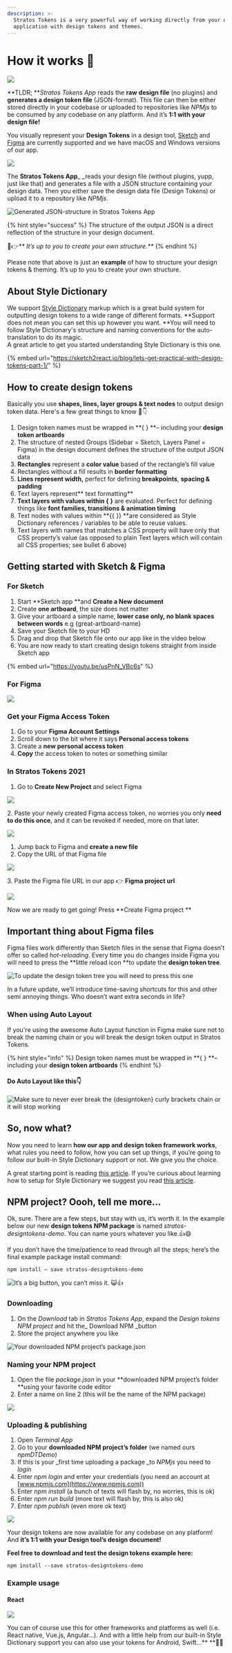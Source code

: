```yaml
---
description: >-
  Stratos Tokens is a very powerful way of working directly from your design
  application with design tokens and themes.
---
```


# How it works 🧰

![](../../.gitbook/assets/tokens2021workflow.png)

**TLDR; **_Stratos Tokens App_ reads the **raw design file** (no plugins) and **generates a design token file** (JSON-format). This file can then be either stored directly in your codebase or uploaded to repositories like _NPMjs_ to be consumed by any codebase on any platform. And it’s **1:1 with your design file!**

You visually represent your **Design Tokens** in a design tool, [Sketch](https://www.sketch.com) and [Figma](https://www.figma.com) are currently supported and we have macOS and Windows versions of our app.

![](../../.gitbook/assets/tokens-2021-sketch.png)

The **Stratos Tokens App**_ _reads your design file (without plugins, yupp, just like that) and generates a file with a JSON structure containing your design data. Then you either save the design data file (Design Tokens) or upload it to a repository like _NPMjs_.

![Generated JSON-structure in Stratos Tokens App](../../.gitbook/assets/ska-rmklipp-2020-04-28-09.30.24.png)

{% hint style="success" %}
The structure of the output JSON is a direct reflection of the structure in your design document.

🤖👉_** It’s up to you to create your own structure.**_
{% endhint %}

Please note that above is just an **example** of how to structure your design tokens & theming. It’s up to you to create your own structure.

## About Style Dictionary

We support [Style Dictionary](https://amzn.github.io/style-dictionary/#/) markup which is a great build system for outputting design tokens to a wide range of different formats. **Support does not mean you can set this up however you want. **You will need to follow Style Dictionary's structure and naming conventions for the auto-translation to do its magic. \
A great article to get you started understanding Style Dictionary is this one.

{% embed url="https://sketch2react.io/blog/lets-get-practical-with-design-tokens-part-1/" %}



## How to create design tokens

Basically you use **shapes, lines, layer groups & text nodes** to output design token data. Here's a few great things to know 🤖👇

1. Design token names must be wrapped in **{ } **– including your **design token artboards**
2. The structure of nested Groups (Sidebar = Sketch, Layers Panel = Figma) in the design document defines the structure of the output JSON data
3. **Rectangles** represent a **color value** based of the rectangle’s fill value
4. Rectangles without a fill results in **border formatting**
5. **Lines represent width,** perfect for defining **breakpoints**, **spacing & padding**
6. Text layers represent** text formatting**
7. **Text layers with values within { }** are evaluated. Perfect for defining things like **font families, transitions & animation timing**
8. Text nodes with values within **{{ }} **are considered as Style Dictionary references / variables to be able to reuse values.&#x20;
9. Text layers with names that matches a CSS property will have only that CSS property’s value (as opposed to plain Text layers which will contain all CSS properties; see bullet 6 above)

## Getting started with Sketch & Figma

### For Sketch

1. Start **Sketch app **and **Create a New document**
2. Create **one artboard**, the size does not matter
3. Give your artboard a simple name, **lower case only, no blank spaces between words** e.g {great-artboard-name}
4. Save your Sketch file to your HD
5. Drag and drop that Sketch file onto our app like in the video below&#x20;
6. You are now ready to start creating design tokens straight from inside Sketch app

{% embed url="https://youtu.be/usPnN_VBc6s" %}

### For Figma

![](../../.gitbook/assets/figma-stratos-tokens.png)

### Get your Figma Access Token

1. Go to your **Figma Account Settings**
2. Scroll down to the bit where it says **Personal access tokens**
3. Create a **new personal access token**
4. **Copy** the access token to notes or something similar

### In Stratos Tokens 2021

1. Go to **Create New Project** and select Figma

![](../../.gitbook/assets/figma-start-here.png)

2\. Paste your newly created Figma access token, no worries you only **need to do this once**, and it can be revoked if needed, more on that later.

![](../../.gitbook/assets/figma-access-token.png)

1. Jump back to Figma and **create a new file**
2. Copy the URL of that Figma file&#x20;

![](../../.gitbook/assets/figma-copy-url.png)

3\. Paste the Figma file URL in our app 👉 **Figma project url**

![](../../.gitbook/assets/figma-paste-url.png)

Now we are ready to get going! Press **Create Figma project **

## Important thing about Figma files

Figma files work differently than Sketch files in the sense that Figma doesn’t offer so called _hot-reloading_. Every time you do changes inside Figma you will need to press the **little reload icon **to update the **design token tree**.

![To update the design token tree you will need to press this one](../../.gitbook/assets/figma-refresh.png)

In a future update, we’ll introduce time-saving shortcuts for this and other semi annoying things. Who doesn’t want extra seconds in life?

### When using Auto Layout

If you're using the awesome Auto Layout function in Figma make sure not to break the naming chain or you will break the design token output in Stratos Tokens.&#x20;

{% hint style="info" %}
Design token names must be wrapped in **{ } **– including your **design token artboards**
{% endhint %}

#### Do Auto Layout like this👇

![Make sure to never ever break the {designtoken} curly brackets chain or it will stop working](../../.gitbook/assets/cleanshot-2021-06-29-at-15.42.20.gif)

## So, now what?

Now you need to learn **how our app and design token framework works**, what rules you need to follow, how you can set up things, if you’re going to follow our built-in Style Dictionary support or not. We give you the choice.

A great starting point is reading [this article](https://sketch2react.io/blog/the-different-levels-of-design-token-designing/). If you’re curious about learning how to setup for Style Dictionary we suggest you read [this article](https://sketch2react.io/blog/lets-get-practical-with-design-tokens-part-1/).

## NPM project? Oooh, tell me more…

Ok, sure. There are a few steps, but stay with us, it’s worth it. In the example below our new **design tokens NPM package** is named _stratos-designtokens-demo_. You can name yours whatever you like.👍😄

If you don’t have the time/patience to read through all the steps; here’s the final example package install command:

```
npm install — save stratos-designtokens-demo
```

![It’s a big button, you can’t miss it. 😺👍](../../.gitbook/assets/ska-rmklipp-2020-04-28-09.39.41.png)

### Downloading

1. On the _Download_ tab in _Stratos Tokens App_, expand the _Design tokens NPM project_ and hit the_ Download NPM _button
2. Store the project anywhere you like

![Your downloaded NPM project’s package.json](../../.gitbook/assets/1-qehtjbacmtze\_rxvh8hmmg.png)

### Naming your NPM project

1. Open the file _package.json_ in your **downloaded NPM project’s folder **using your favorite code editor
2. Enter a name on line 2 (this will be the name of the NPM package)

![](../../.gitbook/assets/1-x30-64xmlugmx23odwc\_ja.png)

### Uploading & publishing

1. Open _Terminal App_
2. Go to your **downloaded NPM project’s folder** (we named ours _npmDTDemo_)
3. If this is your _first time uploading a package _to _NPMjs_ you need to _login_
4. Enter _npm login_ and enter your credentials (you need an account at [www.npmjs.com](https://www.npmjs.com))
5. Enter _npm install_ (a bunch of texts will flash by, no worries, this is ok)
6. Enter _npm run build_ (more text will flash by, this is also ok)
7. Enter _npm publish_ (even more ok text)

![](../../.gitbook/assets/1-r9b9xz5y8\_bflbdwwgwjma.png)

Your design tokens are now available for any codebase on any platform! And **it’s 1:1 with your Design tool’s design document!**

**Feel free to download and test the design tokens example here:**

```
npm install --save stratos-designtokens-demo
```

### Example usage <a href="dbf2" id="dbf2"></a>

#### React

![](../../.gitbook/assets/1-lhpat6rkwo6xtly2zg0rua.png)

You can of course use this for other frameworks and platforms as well  (i.e. React native, Vue.js, Angular...). And with a little help from our built-in Style Dictionary support you can also use your tokens for Android, Swift…** **🤖💪
